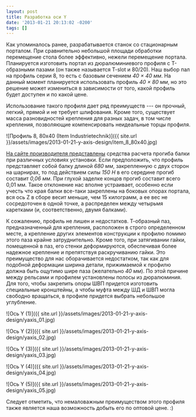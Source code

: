 ```yaml
---
layout: post
title: Разработка оси Y
date: '2013-01-21 20:13:02 -0200'
tags: []
---
```

Как упоминалось ранее, разрабатывается станок со стационарным порталом. При сравнительно небольшой площади обработки перемещение стола более эффективно, нежели перемещение портала. Планируется изготовить портал из дюралюминиевого профиля с Т-образными пазами (он также называется T-slot и 80/20). Наш выбор пал на профиль серии 8, то есть с базовым сечением *40 &times; 40 мм*. На данный момент планируется использовать профиль *40 &times; 80 мм*, но это решение может измениться в зависимости от того, какой профиль будет доступен и по какой цене.

Использование такого профиля дает ряд преимуществ --- он прочный, легкий, прямой и не требует шлифования. Кроме того, существует масса разновидностей крепления для разных задач, в том числе крепления, позволяющие компенсировать неидеальные торцы профиля.

![Профиль 8, 80x40 (Item Industrietechnik)]({{ site.url }}/assets/images/2013-01-21-y-axis-design/item_8_80x40.jpg)

[На сайте производителя представлены](http://www.item24.com.ua/) средства расчета прогиба балки при различных условиях установки. Если предположить, что профиль представляет собой балку длиной *680 мм*, закрепленную с двух сторон на шарнирах, то под действием силы *150 Н* в его середине прогиб составит *0,06 мм*. При глухой заделке концов прогиб составит всего 0,01 мм. Такое отклонение нас вполне устраивает, особенно если учесть что края балки все-таки закреплены на боковых опорах портала, вся ось Z в сборе весит меньше, чем 15 килограмм, а ее вес не сосредоточен в одной точке, а распределен между четырьмя каретками (и, соответственно, двумя балками).

К сожалению, профиль не лишен и недостатков. Т-образный паз, предназначенный для крепления, расположен в строго определенном месте, а крепление других элементов конструкции к профилю помимо этого паза крайне затруднительно. Кроме того, при затягивании гайки, помещенной в паз, его стенки деформируются, обеспечивая более надежное крепление и препятствуя раскручиванию гайки. Это преимущество для нас оборачивается недостатком, так как для подобной деформации ширина детали, прижимаемой к профилю должна быть ощутимо шире паза (желательно *40 мм*). По этой причине между рельсами и профилем установлены полосы из дюралюминия. Для того, чтобы закрепить опоры ШВП придется изготовить специальные кронштейны, а чтобы муфта между ШД и ШВП могла свободно вращаться, в профиле придется выбрать небольшое углубление.

![Ось Y (1)]({{ site.url }}/assets/images/2013-01-21-y-axis-design/yaxis_01.jpg)

![Ось Y (2)]({{ site.url }}/assets/images/2013-01-21-y-axis-design/yaxis_02.jpg)

![Ось Y (3)]({{ site.url }}/assets/images/2013-01-21-y-axis-design/yaxis_03.jpg)

![Ось Y (4)]({{ site.url }}/assets/images/2013-01-21-y-axis-design/yaxis_04.jpg)

![Ось Y (5)]({{ site.url }}/assets/images/2013-01-21-y-axis-design/yaxis_05.jpg)

Следует отметить, что немаловажным преимуществом этого профиля также является наша возможность добыть его по оптовой цене. :)